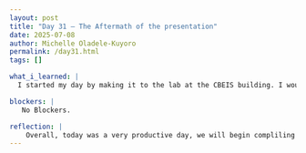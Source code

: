 ```yaml
---
layout: post
title: "Day 31 – The Aftermath of the presentation"
date: 2025-07-08
author: Michelle Oladele-Kuyoro
permalink: /day31.html
tags: []

what_i_learned: |
  I started my day by making it to the lab at the CBEIS building. I would say that today was a pretty productive day. Dr. Pelumi split us up into sections on how the literature paper will start. It has been interesting so far, seeing the diffrerent ways that many people write about the topic that we've been working on this summer. Over the next three weeks, I will be working with my teammates to finalize our literature paper that will be submitted and presented at the mid summer symposium by the end of this month.  I am looking forward to it to be honest, as i will see the different demonstrations and more indepth presentations of what my cohort has been doing. Right now, Ignatius and I are working together on the literature review section of the paper.

blockers: |
   No Blockers. 

reflection: |
    Overall, today was a very productive day, we will begin compliling our results and findings of the past 7 weeks into a literature paper. I am looking forward to the end of summer symposium. Although it might be nerve wrecking to think about as there will be more people there than at the mid summer symposium, I am looking forward to more information on what my cohort have been doing. I'll also be working with my lab partners on drafting the abstract and literature review section on the final paper.
---
```


